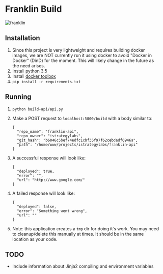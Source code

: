 # Franklin Build

![franklin](https://s-media-cache-ak0.pinimg.com/236x/d9/f9/97/d9f997346e9e651f152ad98f3ffde330.jpg)

## Installation

1. Since this project is very lightweight and requires building docker images,
   we are NOT currently run it using docker to avoid "Docker in Docker" (DinD) 
   for the moment. This will likely change in the future as the need arises. 
1. Install python 3.5
1. Install [docker toolbox](https://www.docker.com/toolbox)
1. `pip install -r requirements.txt`

## Running
1. `python build-api/api.py`
1. Make a POST request to `localhost:5000/build` with a body similar to: 

    ```
    {
      "repo_name": "franklin-api",
      "repo_owner": "istrategylabs",
      "git_hash": "b6046c5bef74edfc1cbf35f97f62cebdadf6946a",
      "path": "/home/www/projects/istrategylabs/franklin-api"
    }
    ```
1. A successful response will look like:

    ```
    { 
      "deployed": true, 
      "error": "", 
      "url": "http://www.google.com/" 
    }
    ```

1. A failed response will look like:

    ```
    { 
      "deployed": false, 
      "error": "Something went wrong", 
      "url": "" 
    }
    ```

1. Note: this application creates a `tmp` dir for doing it's work. You may need
   to cleanup/delete this manually at times. It should be in the same location
   as your code.

## TODO

- Include information about Jinja2 compiling and environment variables
